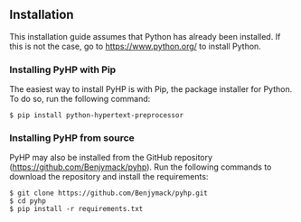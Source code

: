 ## Installation

This installation guide assumes that Python has already been installed.
If this is not the case, go to https://www.python.org/ to install Python.

### Installing PyHP with Pip

The easiest way to install PyHP is with Pip, the package installer for Python. To do so, run the following command:

```console
$ pip install python-hypertext-preprocessor
```

### Installing PyHP from source

PyHP may also be installed from the GitHub repository (https://github.com/Benjymack/pyhp). Run the following commands to download the repository and install the requirements:

```console
$ git clone https://github.com/Benjymack/pyhp.git
$ cd pyhp
$ pip install -r requirements.txt
```
